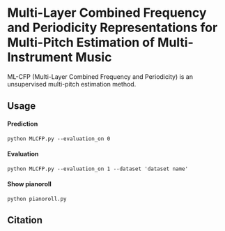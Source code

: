 # Multi-Layer Combined Frequency and Periodicity Representations for Multi-Pitch Estimation of Multi-Instrument Music
ML-CFP (Multi-Layer Combined Frequency and Periodicity) is an unsupervised multi-pitch estimation method.

## Usage
#### Prediction
  ```
  python MLCFP.py --evaluation_on 0
  ```
#### Evaluation
  ```
  python MLCFP.py --evaluation_on 1 --dataset 'dataset name'
  ```
#### Show pianoroll
  ```
  python pianoroll.py
  ```
## Citation
